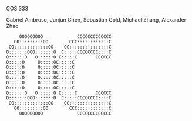 COS 333

Gabriel Ambruso, Junjun Chen, Sebastian Gold, Michael Zhang, Alexander Zhao

         OOOOOOOOO             CCCCCCCCCCCCC
       OO:::::::::OO        CCC::::::::::::C
     OO:::::::::::::OO    CC:::::::::::::::C
    O:::::::OOO:::::::O  C:::::CCCCCCCC::::C
    O::::::O   O::::::O C:::::C       CCCCCC
    O:::::O     O:::::OC:::::C              
    O:::::O     O:::::OC:::::C              
    O:::::O     O:::::OC:::::C              
    O:::::O     O:::::OC:::::C              
    O:::::O     O:::::OC:::::C              
    O:::::O     O:::::OC:::::C              
    O::::::O   O::::::O C:::::C       CCCCCC
    O:::::::OOO:::::::O  C:::::CCCCCCCC::::C
     OO:::::::::::::OO    CC:::::::::::::::C
       OO:::::::::OO        CCC::::::::::::C
         OOOOOOOOO             CCCCCCCCCCCCC
